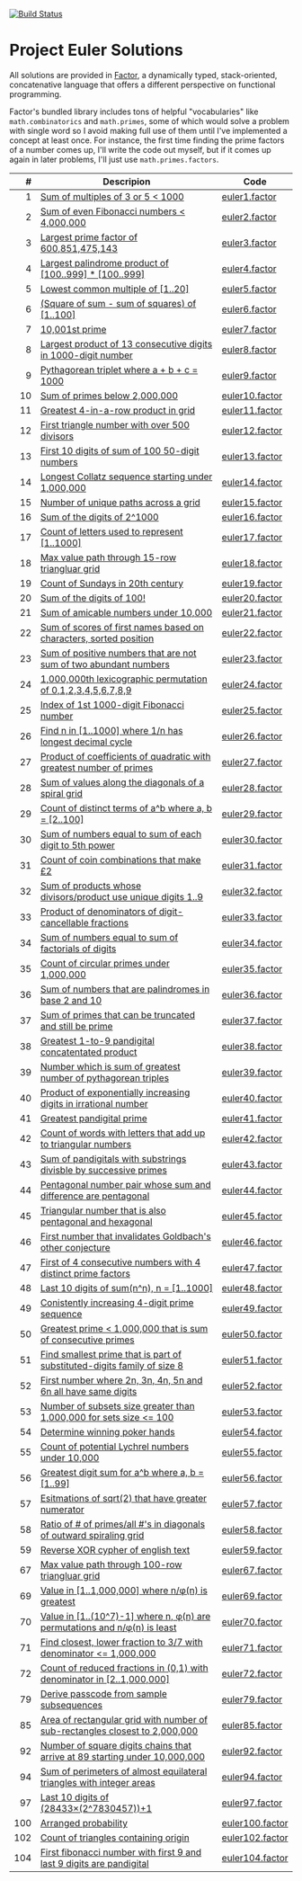 [![Build Status](https://github.com/rkoeninger/euler/actions/workflows/ci.yml/badge.svg)](https://github.com/rkoeninger/euler/actions/workflows/ci.yml)

# Project Euler Solutions

All solutions are provided in [Factor](https://factorcode.org/), a dynamically typed, stack-oriented, concatenative language that offers a different perspective on functional programming.

Factor's bundled library includes tons of helpful "vocabularies" like `math.combinatorics` and `math.primes`, some of which would solve a problem with single word so I avoid making full use of them until I've implemented a concept at least once. For instance, the first time finding the prime factors of a number comes up, I'll write the code out myself, but if it comes up again in later problems, I'll just use `math.primes.factors`.

| #  | Descripion | Code |
|---:|------------|------|
|  1 | [Sum of multiples of 3 or 5 < 1000](https://projecteuler.net/problem=1) | [euler1.factor](https://github.com/rkoeninger/euler/blob/master/src/euler1/euler1.factor) |
|  2 | [Sum of even Fibonacci numbers < 4,000,000](https://projecteuler.net/problem=2) | [euler2.factor](https://github.com/rkoeninger/euler/blob/master/src/euler2/euler2.factor) |
|  3 | [Largest prime factor of 600,851,475,143](https://projecteuler.net/problem=3) | [euler3.factor](https://github.com/rkoeninger/euler/blob/master/src/euler3/euler3.factor) |
|  4 | [Largest palindrome product of \[100..999\] * \[100..999\]](https://projecteuler.net/problem=4) | [euler4.factor](https://github.com/rkoeninger/euler/blob/master/src/euler4/euler4.factor) |
|  5 | [Lowest common multiple of \[1..20\]](https://projecteuler.net/problem=5) | [euler5.factor](https://github.com/rkoeninger/euler/blob/master/src/euler5/euler5.factor) |
|  6 | [\(Square of sum - sum of squares\) of \[1..100\]](https://projecteuler.net/problem=6) | [euler6.factor](https://github.com/rkoeninger/euler/blob/master/src/euler6/euler6.factor) |
|  7 | [10,001st prime](https://projecteuler.net/problem=7) | [euler7.factor](https://github.com/rkoeninger/euler/blob/master/src/euler7/euler7.factor) |
|  8 | [Largest product of 13 consecutive digits in 1000-digit number](https://projecteuler.net/problem=8) | [euler8.factor](https://github.com/rkoeninger/euler/blob/master/src/euler8/euler8.factor) |
|  9 | [Pythagorean triplet where a + b + c = 1000](https://projecteuler.net/problem=9) | [euler9.factor](https://github.com/rkoeninger/euler/blob/master/src/euler9/euler9.factor) |
| 10 | [Sum of primes below 2,000,000](https://projecteuler.net/problem=10) | [euler10.factor](https://github.com/rkoeninger/euler/blob/master/src/euler10/euler10.factor) |
| 11 | [Greatest 4-in-a-row product in grid](https://projecteuler.net/problem=11) | [euler11.factor](https://github.com/rkoeninger/euler/blob/master/src/euler11/euler11.factor) |
| 12 | [First triangle number with over 500 divisors](https://projecteuler.net/problem=12) | [euler12.factor](https://github.com/rkoeninger/euler/blob/master/src/euler12/euler12.factor) |
| 13 | [First 10 digits of sum of 100 50-digit numbers](https://projecteuler.net/problem=13) | [euler13.factor](https://github.com/rkoeninger/euler/blob/master/src/euler13/euler13.factor) |
| 14 | [Longest Collatz sequence starting under 1,000,000](https://projecteuler.net/problem=14) | [euler14.factor](https://github.com/rkoeninger/euler/blob/master/src/euler14/euler14.factor) |
| 15 | [Number of unique paths across a grid](https://projecteuler.net/problem=15) | [euler15.factor](https://github.com/rkoeninger/euler/blob/master/src/euler15/euler15.factor) |
| 16 | [Sum of the digits of 2^1000](https://projecteuler.net/problem=16) | [euler16.factor](https://github.com/rkoeninger/euler/blob/master/src/euler16/euler16.factor) |
| 17 | [Count of letters used to represent \[1..1000\]](https://projecteuler.net/problem=17) | [euler17.factor](https://github.com/rkoeninger/euler/blob/master/src/euler17/euler17.factor) |
| 18 | [Max value path through 15-row triangluar grid](https://projecteuler.net/problem=18) | [euler18.factor](https://github.com/rkoeninger/euler/blob/master/src/euler18/euler18.factor) |
| 19 | [Count of Sundays in 20th century](https://projecteuler.net/problem=19) | [euler19.factor](https://github.com/rkoeninger/euler/blob/master/src/euler19/euler19.factor) |
| 20 | [Sum of the digits of 100!](https://projecteuler.net/problem=20) | [euler20.factor](https://github.com/rkoeninger/euler/blob/master/src/euler20/euler20.factor) |
| 21 | [Sum of amicable numbers under 10,000](https://projecteuler.net/problem=21) | [euler21.factor](https://github.com/rkoeninger/euler/blob/master/src/euler21/euler21.factor) |
| 22 | [Sum of scores of first names based on characters, sorted position](https://projecteuler.net/problem=22) | [euler22.factor](https://github.com/rkoeninger/euler/blob/master/src/euler22/euler22.factor) |
| 23 | [Sum of positive numbers that are not sum of two abundant numbers](https://projecteuler.net/problem=23) | [euler23.factor](https://github.com/rkoeninger/euler/blob/master/src/euler23/euler23.factor) |
| 24 | [1,000,000th lexicographic permutation of 0,1,2,3,4,5,6,7,8,9](https://projecteuler.net/problem=24) | [euler24.factor](https://github.com/rkoeninger/euler/blob/master/src/euler24/euler24.factor) |
| 25 | [Index of 1st 1000-digit Fibonacci number](https://projecteuler.net/problem=25) | [euler25.factor](https://github.com/rkoeninger/euler/blob/master/src/euler25/euler25.factor) |
| 26 | [Find n in \[1..1000\] where 1/n has longest decimal cycle](https://projecteuler.net/problem=26) | [euler26.factor](https://github.com/rkoeninger/euler/blob/master/src/euler26/euler26.factor) |
| 27 | [Product of coefficients of quadratic with greatest number of primes](https://projecteuler.net/problem=27) | [euler27.factor](https://github.com/rkoeninger/euler/blob/master/src/euler27/euler27.factor) |
| 28 | [Sum of values along the diagonals of a spiral grid](https://projecteuler.net/problem=28) | [euler28.factor](https://github.com/rkoeninger/euler/blob/master/src/euler28/euler28.factor) |
| 29 | [Count of distinct terms of a^b where a, b = \[2..100\]](https://projecteuler.net/problem=29) | [euler29.factor](https://github.com/rkoeninger/euler/blob/master/src/euler29/euler29.factor) |
| 30 | [Sum of numbers equal to sum of each digit to 5th power](https://projecteuler.net/problem=30) | [euler30.factor](https://github.com/rkoeninger/euler/blob/master/src/euler30/euler30.factor) |
| 31 | [Count of coin combinations that make £2](https://projecteuler.net/problem=31) | [euler31.factor](https://github.com/rkoeninger/euler/blob/master/src/euler31/euler31.factor) |
| 32 | [Sum of products whose divisors/product use unique digits 1..9](https://projecteuler.net/problem=32) | [euler32.factor](https://github.com/rkoeninger/euler/blob/master/src/euler32/euler32.factor) |
| 33 | [Product of denominators of digit-cancellable fractions](https://projecteuler.net/problem=33) | [euler33.factor](https://github.com/rkoeninger/euler/blob/master/src/euler33/euler33.factor) |
| 34 | [Sum of numbers equal to sum of factorials of digits](https://projecteuler.net/problem=34) | [euler34.factor](https://github.com/rkoeninger/euler/blob/master/src/euler34/euler34.factor) |
| 35 | [Count of circular primes under 1,000,000](https://projecteuler.net/problem=35) | [euler35.factor](https://github.com/rkoeninger/euler/blob/master/src/euler35/euler35.factor) |
| 36 | [Sum of numbers that are palindromes in base 2 and 10](https://projecteuler.net/problem=36) | [euler36.factor](https://github.com/rkoeninger/euler/blob/master/src/euler36/euler36.factor) |
| 37 | [Sum of primes that can be truncated and still be prime](https://projecteuler.net/problem=37) | [euler37.factor](https://github.com/rkoeninger/euler/blob/master/src/euler37/euler37.factor) |
| 38 | [Greatest 1-to-9 pandigital concatentated product](https://projecteuler.net/problem=38) | [euler38.factor](https://github.com/rkoeninger/euler/blob/master/src/euler38/euler38.factor) |
| 39 | [Number which is sum of greatest number of pythagorean triples](https://projecteuler.net/problem=39) | [euler39.factor](https://github.com/rkoeninger/euler/blob/master/src/euler39/euler39.factor) |
| 40 | [Product of exponentially increasing digits in irrational number](https://projecteuler.net/problem=40) | [euler40.factor](https://github.com/rkoeninger/euler/blob/master/src/euler40/euler40.factor) |
| 41 | [Greatest pandigital prime](https://projecteuler.net/problem=41) | [euler41.factor](https://github.com/rkoeninger/euler/blob/master/src/euler41/euler41.factor) |
| 42 | [Count of words with letters that add up to triangular numbers](https://projecteuler.net/problem=42) | [euler42.factor](https://github.com/rkoeninger/euler/blob/master/src/euler42/euler42.factor) |
| 43 | [Sum of pandigitals with substrings divisble by successive primes](https://projecteuler.net/problem=43) | [euler43.factor](https://github.com/rkoeninger/euler/blob/master/src/euler43/euler43.factor) |
| 44 | [Pentagonal number pair whose sum and difference are pentagonal](https://projecteuler.net/problem=44) | [euler44.factor](https://github.com/rkoeninger/euler/blob/master/src/euler44/euler44.factor) |
| 45 | [Triangular number that is also pentagonal and hexagonal](https://projecteuler.net/problem=45) | [euler45.factor](https://github.com/rkoeninger/euler/blob/master/src/euler45/euler45.factor) |
| 46 | [First number that invalidates Goldbach's other conjecture](https://projecteuler.net/problem=46) | [euler46.factor](https://github.com/rkoeninger/euler/blob/master/src/euler46/euler46.factor) |
| 47 | [First of 4 consecutive numbers with 4 distinct prime factors](https://projecteuler.net/problem=47) | [euler47.factor](https://github.com/rkoeninger/euler/blob/master/src/euler47/euler47.factor) |
| 48 | [Last 10 digits of sum(n^n), n = \[1..1000\]](https://projecteuler.net/problem=48) | [euler48.factor](https://github.com/rkoeninger/euler/blob/master/src/euler48/euler48.factor) |
| 49 | [Conistently increasing 4-digit prime sequence](https://projecteuler.net/problem=49) | [euler49.factor](https://github.com/rkoeninger/euler/blob/master/src/euler49/euler49.factor) |
| 50 | [Greatest prime < 1,000,000 that is sum of consecutive primes](https://projecteuler.net/problem=50) | [euler50.factor](https://github.com/rkoeninger/euler/blob/master/src/euler50/euler50.factor) |
| 51 | [Find smallest prime that is part of substituted-digits family of size 8](https://projecteuler.net/problem=51) | [euler51.factor](https://github.com/rkoeninger/euler/blob/master/src/euler51/euler51.factor) |
| 52 | [First number where 2n, 3n, 4n, 5n and 6n all have same digits](https://projecteuler.net/problem=52) | [euler52.factor](https://github.com/rkoeninger/euler/blob/master/src/euler52/euler52.factor) |
| 53 | [Number of subsets size greater than 1,000,000 for sets size <= 100](https://projecteuler.net/problem=53) | [euler53.factor](https://github.com/rkoeninger/euler/blob/master/src/euler53/euler53.factor) |
| 54 | [Determine winning poker hands](https://projecteuler.net/problem=54) | [euler54.factor](https://github.com/rkoeninger/euler/blob/master/src/euler54/euler54.factor) |
| 55 | [Count of potential Lychrel numbers under 10,000](https://projecteuler.net/problem=55) | [euler55.factor](https://github.com/rkoeninger/euler/blob/master/src/euler55/euler55.factor) |
| 56 | [Greatest digit sum for a^b where a, b = \[1..99\]](https://projecteuler.net/problem=56) | [euler56.factor](https://github.com/rkoeninger/euler/blob/master/src/euler56/euler56.factor) |
| 57 | [Esitmations of sqrt(2) that have greater numerator](https://projecteuler.net/problem=57) | [euler57.factor](https://github.com/rkoeninger/euler/blob/master/src/euler57/euler57.factor) |
| 58 | [Ratio of # of primes/all #'s in diagonals of outward spiraling grid](https://projecteuler.net/problem=58) | [euler58.factor](https://github.com/rkoeninger/euler/blob/master/src/euler58/euler58.factor) |
| 59 | [Reverse XOR cypher of english text](https://projecteuler.net/problem=59) | [euler59.factor](https://github.com/rkoeninger/euler/blob/master/src/euler59/euler59.factor) |
| 67 | [Max value path through 100-row triangluar grid](https://projecteuler.net/problem=67) | [euler67.factor](https://github.com/rkoeninger/euler/blob/master/src/euler67/euler67.factor) |
| 69 | [Value in \[1..1,000,000\] where n/φ(n) is greatest](https://projecteuler.net/problem=69) | [euler69.factor](https://github.com/rkoeninger/euler/blob/master/src/euler69/euler69.factor) |
| 70 | [Value in \[1..(10^7)-1\] where n, φ(n) are permutations and n/φ(n) is least](https://projecteuler.net/problem=70) | [euler70.factor](https://github.com/rkoeninger/euler/blob/master/src/euler70/euler70.factor) |
| 71 | [Find closest, lower fraction to 3/7 with denominator <= 1,000,000](https://projecteuler.net/problem=71) | [euler71.factor](https://github.com/rkoeninger/euler/blob/master/src/euler71/euler71.factor) |
| 72 | [Count of reduced fractions in \(0,1\) with denominator in \[2..1,000,000\]](https://projecteuler.net/problem=72) | [euler72.factor](https://github.com/rkoeninger/euler/blob/master/src/euler72/euler72.factor) |
| 79 | [Derive passcode from sample subsequences](https://projecteuler.net/problem=79) | [euler79.factor](https://github.com/rkoeninger/euler/blob/master/src/euler79/euler79.factor) |
| 85 | [Area of rectangular grid with number of sub-rectangles closest to 2,000,000](https://projecteuler.net/problem=85) | [euler85.factor](https://github.com/rkoeninger/euler/blob/master/src/euler85/euler85.factor) |
| 92 | [Number of square digits chains that arrive at 89 starting under 10,000,000](https://projecteuler.net/problem=92) | [euler92.factor](https://github.com/rkoeninger/euler/blob/master/src/euler92/euler92.factor) |
| 94 | [Sum of perimeters of almost equilateral triangles with integer areas](https://projecteuler.net/problem=94) | [euler94.factor](https://github.com/rkoeninger/euler/blob/master/src/euler94/euler94.factor) |
| 97 | [Last 10 digits of (28433×(2^7830457))+1](https://projecteuler.net/problem=97) | [euler97.factor](https://github.com/rkoeninger/euler/blob/master/src/euler97/euler97.factor) |
| 100 | [Arranged probability](https://projecteuler.net/problem=100) | [euler100.factor](https://github.com/rkoeninger/euler/blob/master/src/euler100/euler100.factor) |
| 102 | [Count of triangles containing origin](https://projecteuler.net/problem=102) | [euler102.factor](https://github.com/rkoeninger/euler/blob/master/src/euler102/euler102.factor) |
| 104 | [First fibonacci number with first 9 and last 9 digits are pandigital](https://projecteuler.net/problem=104) | [euler104.factor](https://github.com/rkoeninger/euler/blob/master/src/euler104/euler104.factor) |
